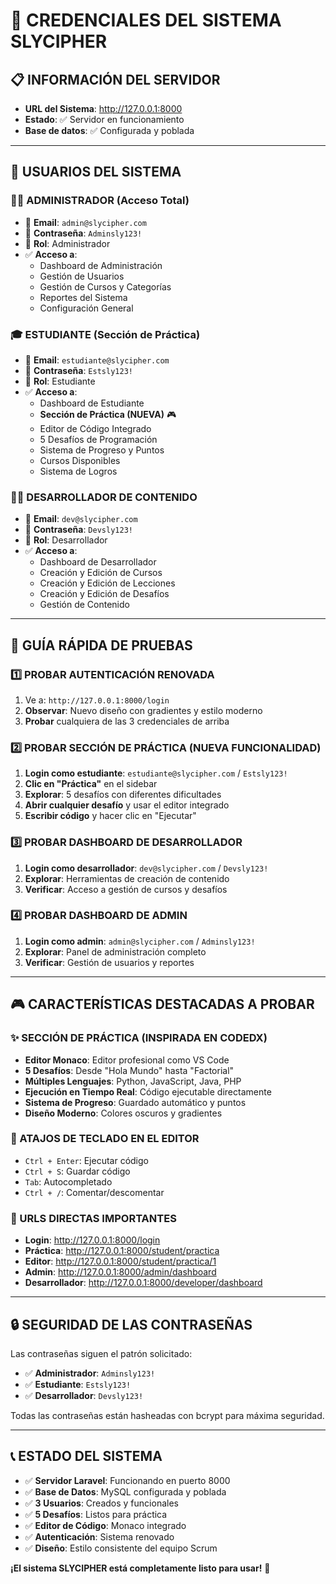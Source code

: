 # 🔐 CREDENCIALES DEL SISTEMA SLYCIPHER

## 📋 INFORMACIÓN DEL SERVIDOR
- **URL del Sistema**: http://127.0.0.1:8000
- **Estado**: ✅ Servidor en funcionamiento
- **Base de datos**: ✅ Configurada y poblada

---

## 👥 USUARIOS DEL SISTEMA

### 👨‍💼 ADMINISTRADOR (Acceso Total)
- 📧 **Email**: `admin@slycipher.com`
- 🔑 **Contraseña**: `Adminsly123!`
- 🎯 **Rol**: Administrador
- ✅ **Acceso a**:
  - Dashboard de Administración
  - Gestión de Usuarios
  - Gestión de Cursos y Categorías
  - Reportes del Sistema
  - Configuración General

### 🎓 ESTUDIANTE (Sección de Práctica)
- 📧 **Email**: `estudiante@slycipher.com`
- 🔑 **Contraseña**: `Estsly123!`
- 🎯 **Rol**: Estudiante
- ✅ **Acceso a**:
  - Dashboard de Estudiante
  - **Sección de Práctica (NUEVA)** 🎮
  - Editor de Código Integrado
  - 5 Desafíos de Programación
  - Sistema de Progreso y Puntos
  - Cursos Disponibles
  - Sistema de Logros

### 👨‍💻 DESARROLLADOR DE CONTENIDO
- 📧 **Email**: `dev@slycipher.com`
- 🔑 **Contraseña**: `Devsly123!`
- 🎯 **Rol**: Desarrollador
- ✅ **Acceso a**:
  - Dashboard de Desarrollador
  - Creación y Edición de Cursos
  - Creación y Edición de Lecciones
  - Creación y Edición de Desafíos
  - Gestión de Contenido

---

## 🚀 GUÍA RÁPIDA DE PRUEBAS

### 1️⃣ PROBAR AUTENTICACIÓN RENOVADA
1. Ve a: `http://127.0.0.1:8000/login`
2. **Observar**: Nuevo diseño con gradientes y estilo moderno
3. **Probar** cualquiera de las 3 credenciales de arriba

### 2️⃣ PROBAR SECCIÓN DE PRÁCTICA (NUEVA FUNCIONALIDAD)
1. **Login como estudiante**: `estudiante@slycipher.com` / `Estsly123!`
2. **Clic en "Práctica"** en el sidebar
3. **Explorar**: 5 desafíos con diferentes dificultades
4. **Abrir cualquier desafío** y usar el editor integrado
5. **Escribir código** y hacer clic en "Ejecutar"

### 3️⃣ PROBAR DASHBOARD DE DESARROLLADOR
1. **Login como desarrollador**: `dev@slycipher.com` / `Devsly123!`
2. **Explorar**: Herramientas de creación de contenido
3. **Verificar**: Acceso a gestión de cursos y desafíos

### 4️⃣ PROBAR DASHBOARD DE ADMIN
1. **Login como admin**: `admin@slycipher.com` / `Adminsly123!`
2. **Explorar**: Panel de administración completo
3. **Verificar**: Gestión de usuarios y reportes

---

## 🎮 CARACTERÍSTICAS DESTACADAS A PROBAR

### ✨ SECCIÓN DE PRÁCTICA (INSPIRADA EN CODEDX)
- **Editor Monaco**: Editor profesional como VS Code
- **5 Desafíos**: Desde "Hola Mundo" hasta "Factorial"
- **Múltiples Lenguajes**: Python, JavaScript, Java, PHP
- **Ejecución en Tiempo Real**: Código ejecutable directamente
- **Sistema de Progreso**: Guardado automático y puntos
- **Diseño Moderno**: Colores oscuros y gradientes

### 🔧 ATAJOS DE TECLADO EN EL EDITOR
- `Ctrl + Enter`: Ejecutar código
- `Ctrl + S`: Guardar código
- `Tab`: Autocompletado
- `Ctrl + /`: Comentar/descomentar

### 📱 URLS DIRECTAS IMPORTANTES
- **Login**: http://127.0.0.1:8000/login
- **Práctica**: http://127.0.0.1:8000/student/practica
- **Editor**: http://127.0.0.1:8000/student/practica/1
- **Admin**: http://127.0.0.1:8000/admin/dashboard
- **Desarrollador**: http://127.0.0.1:8000/developer/dashboard

---

## 🔒 SEGURIDAD DE LAS CONTRASEÑAS

Las contraseñas siguen el patrón solicitado:
- ✅ **Administrador**: `Adminsly123!`
- ✅ **Estudiante**: `Estsly123!`
- ✅ **Desarrollador**: `Devsly123!`

Todas las contraseñas están hasheadas con bcrypt para máxima seguridad.

---

## 📞 ESTADO DEL SISTEMA

- ✅ **Servidor Laravel**: Funcionando en puerto 8000
- ✅ **Base de Datos**: MySQL configurada y poblada
- ✅ **3 Usuarios**: Creados y funcionales
- ✅ **5 Desafíos**: Listos para práctica
- ✅ **Editor de Código**: Monaco integrado
- ✅ **Autenticación**: Sistema renovado
- ✅ **Diseño**: Estilo consistente del equipo Scrum

**¡El sistema SLYCIPHER está completamente listo para usar!** 🚀